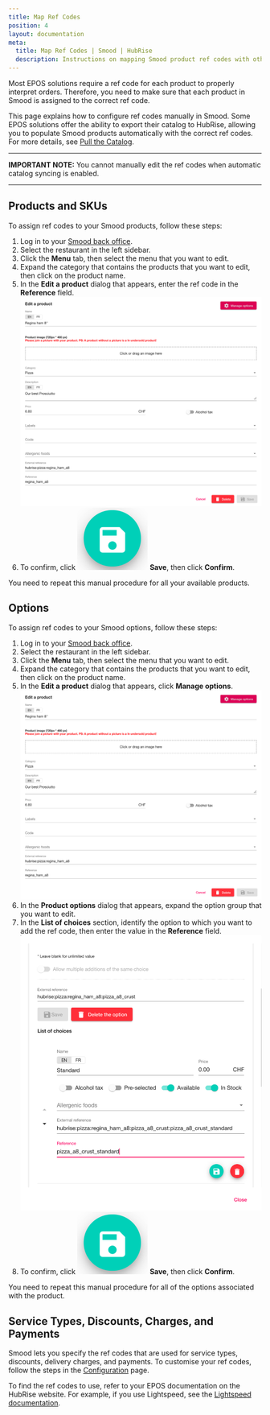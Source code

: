 ```yaml
---
title: Map Ref Codes
position: 4
layout: documentation
meta:
  title: Map Ref Codes | Smood | HubRise
  description: Instructions on mapping Smood product ref codes with other apps after connecting your EPOS with HubRise. Connect apps and synchronise your data.
---
```


Most EPOS solutions require a ref code for each product to properly interpret orders. Therefore, you need to make sure that each product in Smood is assigned to the correct ref code.

This page explains how to configure ref codes manually in Smood. Some EPOS solutions offer the ability to export their catalog to HubRise, allowing you to populate Smood products automatically with the correct ref codes. For more details, see [Pull the Catalog](/apps/smood/pull-catalog).

---

**IMPORTANT NOTE:** You cannot manually edit the ref codes when automatic catalog syncing is enabled.

---

## Products and SKUs

To assign ref codes to your Smood products, follow these steps:

1. Log in to your [Smood back office](https://manager.smood.ch/).
1. Select the restaurant in the left sidebar.
1. Click the **Menu** tab, then select the menu that you want to edit.
1. Expand the category that contains the products that you want to edit, then click on the product name.
1. In the **Edit a product** dialog that appears, enter the ref code in the **Reference** field.
   ![Product ref code in the Smood back office](../images/001-en-smood-product-ref-code.png)
1. To confirm, click <InlineImage width="24" height="24">![Save icon](../images/save-icon.png)</InlineImage>&nbsp;**Save**, then click **Confirm**.

You need to repeat this manual procedure for all your available products.

## Options

To assign ref codes to your Smood options, follow these steps:

1. Log in to your [Smood back office](https://manager.smood.ch/).
1. Select the restaurant in the left sidebar.
1. Click the **Menu** tab, then select the menu that you want to edit.
1. Expand the category that contains the products that you want to edit, then click on the product name.
1. In the **Edit a product** dialog that appears, click **Manage options**.
   ![Product ref code in the Smood back office](../images/001-en-smood-product-ref-code.png)
1. In the **Product options** dialog that appears, expand the option group that you want to edit.
1. In the **List of choices** section, identify the option to which you want to add the ref code, then enter the value in the **Reference** field.
   ![Option ref code in the Smood back office](../images/002-en-smood-options-ref-code.png)
1. To confirm, click <InlineImage width="24" height="24">![Save icon](../images/save-icon.png)</InlineImage>&nbsp;**Save**, then click **Confirm**.

You need to repeat this manual procedure for all of the options associated with the product.

## Service Types, Discounts, Charges, and Payments

Smood lets you specify the ref codes that are used for service types, discounts, delivery charges, and payments. To customise your ref codes, follow the steps in the [Configuration](/apps/smood/configuration) page.

To find the ref codes to use, refer to your EPOS documentation on the HubRise website. For example, if you use Lightspeed, see the [Lightspeed documentation](/apps/lightspeed-restaurant/food-ordering-platforms#smood).
